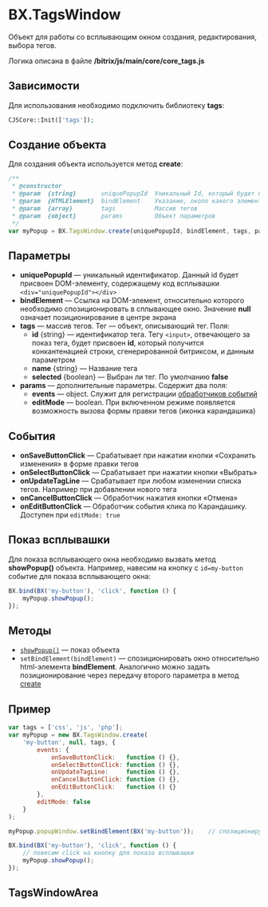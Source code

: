 BX.TagsWindow
=============

Объект для работы со всплывающим окном создания, редактирования, выбора тегов.

Логика описана в файле **/bitrix/js/main/core/core_tags.js**


<a name="dependence"><h2>Зависимости</h2></a>

Для использования необходимо подключить библиотеку **tags**:

```php
CJSCore::Init(['tags']);
```

<a name="create"><h2>Создание объекта</h2></a>
Для создания объекта используется метод **create**:
```javascript
/**
 * @constructor
 * @param  {string}       uniquePopupId  Уникальный Id, который будет присвоен DOM-элементу
 * @param  {HTMLElement}  bindElement    Указание, около какого элемента позиционировать окно
 * @param  {array}        tags           Массив тегов
 * @param  {object}       params         Объект параметров
 */
var myPopup = BX.TagsWindow.create(uniquePopupId, bindElement, tags, params);
```


<a name="params"><h2>Параметры</h2></a>

* **uniquePopupId** — уникальный идентификатор. Данный id будет присвоен DOM-элементу, содержащему код всплывашки `<div="uniquePopupId"></div>` 
* **bindElement** — Ссылка на DOM-элемент, относительно которого необходимо спозиционировать в сплывающее окно. Значение **null** означает позиционирование в центре экрана
* **tags** — массив тегов. Тег — объект, описывающий тег. Поля:
    * **id** {string} — идентификатор тега. Тегу `<input>`, отвечающего за показ тега, будет присвоен **id**, который получится конкантенацией строки, сгенерированной битриксом, и данным параметром
    * **name** {string} — Название тега
    * **selected** {boolean} — Выбран ли тег. По умолчанию **false**
* **params** — дополнительные параметры. Содержит два поля:
    * **events** — object. Служит для регистрации [обработчиков событий](#events)
    * **editMode** — boolean. При включенном режиме появляется возможность вызова формы правки тегов (иконка карандашика)



<a name="events"><h2>События</h2></a>
* **onSaveButtonClick** — Срабатывает при нажатии кнопки «Сохранить изменения» в форме правки тегов
* **onSelectButtonClick** — Срабатывает при нажатии кнопки «Выбрать»
* **onUpdateTagLine** — Срабатывает при любом изменении списка тегов. Например при добавлении нового тега
* **onCancelButtonClick** — Обработчик нажатия кнопки «Отмена»
* **onEditButtonClick** — Обработчик события клика по Карандашику. Доступен при <code>editMode: true</code>



<a name="showPopup"><h2>Показ всплывашки</h2></a>
Для показа всплывающего окна необходимо вызвать метод **showPopup()** объекта.
Например, навесим на кнопку с `id=my-button` событие для показа всплывающего окна:
```javascript
BX.bind(BX('my-button'), 'click', function () {
    myPopup.showPopup();
});
```


<a name="methods"><h2>Методы</h2></a>

* <code>[showPopup()](#showPopup)</code> — показ объекта
* <code>setBindElement(bindElement)</code> — спозиционировать окно относительно html-элемента **bindElement**. Аналогично можно задать позиционирование через передачу второго параметра в метод [create](#create)



<a name="example"><h2>Пример</h2></a>

```javascript
var tags = ['css', 'js', 'php'];
var myPopup = new BX.TagsWindow.create(
    'my-button', null, tags, {
        events: {
            onSaveButtonClick:   function () {},
            onSelectButtonClick: function () {},
            onUpdateTagLine:     function () {},
            onCancelButtonClick: function () {},
            onEditButtonClick:   function () {}
        },
        editMode: false 
    }
);

myPopup.popupWindow.setBindElement(BX('my-button'));    // спозиционируем окно

BX.bind(BX('my-button'), 'click', function () {
    // повесим click на кнопку для показа всплывашки
    myPopup.showPopup();
});
```

<a name="tagsWindowArea"><h2>TagsWindowArea</h2></a>